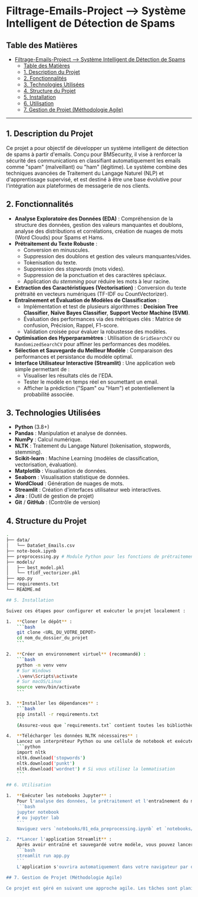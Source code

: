 # Filtrage-Emails-Project -->  Système Intelligent de Détection de Spams

## Table des Matières

- [Filtrage-Emails-Project --\>  Système Intelligent de Détection de Spams](#filtrage-emails-project-----système-intelligent-de-détection-de-spams)
  - [Table des Matières](#table-des-matières)
  - [1. Description du Projet](#1-description-du-projet)
  - [2. Fonctionnalités](#2-fonctionnalités)
  - [3. Technologies Utilisées](#3-technologies-utilisées)
  - [4. Structure du Projet](#4-structure-du-projet)
  - [5. Installation](#5-installation)
  - [6. Utilisation](#6-utilisation)
  - [7. Gestion de Projet (Méthodologie Agile)](#7-gestion-de-projet-méthodologie-agile)

---

## 1. Description du Projet

Ce projet a pour objectif de développer un système intelligent de détection de spams à partir d'emails. Conçu pour BMSecurity, il vise à renforcer la sécurité des communications en classifiant automatiquement les emails comme "spam" (malveillant) ou "ham" (légitime). Le système combine des techniques avancées de Traitement du Langage Naturel (NLP) et d'apprentissage supervisé, et est destiné à être une base évolutive pour l'intégration aux plateformes de messagerie de nos clients.

## 2. Fonctionnalités

* **Analyse Exploratoire des Données (EDA)** : Compréhension de la structure des données, gestion des valeurs manquantes et doublons, analyse des distributions et corrélations, création de nuages de mots (Word Clouds) pour Spams et Hams.
* **Prétraitement du Texte Robuste** :
    * Conversion en minuscules.
    * Suppression des doublons et gestion des valeurs manquantes/vides.
    * Tokenisation du texte.
    * Suppression des *stopwords* (mots vides).
    * Suppression de la ponctuation et des caractères spéciaux.
    * Application du *stemming* pour réduire les mots à leur racine.
* **Extraction des Caractéristiques (Vectorisation)** : Conversion du texte prétraité en vecteurs numériques (TF-IDF ou CountVectorizer).
* **Entraînement et Évaluation de Modèles de Classification** :
    * Implémentation et test de plusieurs algorithmes : **Decision Tree Classifier**, **Naïve Bayes Classifier**, **Support Vector Machine (SVM)**.
    * Évaluation des performances via des métriques clés : Matrice de confusion, Précision, Rappel, F1-score.
    * Validation croisée pour évaluer la robustesse des modèles.
* **Optimisation des Hyperparamètres** : Utilisation de `GridSearchCV` ou `RandomizedSearchCV` pour affiner les performances des modèles.
* **Sélection et Sauvegarde du Meilleur Modèle** : Comparaison des performances et persistance du modèle optimal.
* **Interface Utilisateur Interactive (Streamlit)** : Une application web simple permettant de :
    * Visualiser les résultats clés de l'EDA.
    * Tester le modèle en temps réel en soumettant un email.
    * Afficher la prédiction ("Spam" ou "Ham") et potentiellement la probabilité associée.

## 3. Technologies Utilisées

* **Python** (3.8+)
* **Pandas** : Manipulation et analyse de données.
* **NumPy** : Calcul numérique.
* **NLTK** : Traitement du Langage Naturel (tokenisation, stopwords, stemming).
* **Scikit-learn** : Machine Learning (modèles de classification, vectorisation, évaluation).
* **Matplotlib** : Visualisation de données.
* **Seaborn** : Visualisation statistique de données.
* **WordCloud** : Génération de nuages de mots.
* **Streamlit** : Création d'interfaces utilisateur web interactives.
* **Jira** : (Outil de gestion de projet)
* **Git** / **GitHub** : (Contrôle de version)

## 4. Structure du Projet

```bash
.
├── data/
│   └── DataSet_Emails.csv
├── note-book.ipynb
├── preprocessing.py # Module Python pour les fonctions de prétraitement réutilisables
├── models/
│   ├── best_model.pkl
│   └── tfidf_vectorizer.pkl
├── app.py
├── requirements.txt
└── README.md

## 5. Installation

Suivez ces étapes pour configurer et exécuter le projet localement :

1.  **Cloner le dépôt** :
    ```bash
    git clone <URL_DU_VOTRE_DEPOT>
    cd nom_du_dossier_du_projet
    ```

2.  **Créer un environnement virtuel** (recommandé) :
    ```bash
    python -m venv venv
    # Sur Windows
    .\venv\Scripts\activate
    # Sur macOS/Linux
    source venv/bin/activate
    ```

3.  **Installer les dépendances** :
    ```bash
    pip install -r requirements.txt
    ```
    (Assurez-vous que `requirements.txt` contient toutes les bibliothèques listées dans la section Technologies Utilisées).

4.  **Télécharger les données NLTK nécessaires** :
    Lancez un interpréteur Python ou une cellule de notebook et exécutez :
    ```python
    import nltk
    nltk.download('stopwords')
    nltk.download('punkt')
    nltk.download('wordnet') # Si vous utilisez la lemmatisation
    ```

## 6. Utilisation

1.  **Exécuter les notebooks Jupyter** :
    Pour l'analyse des données, le prétraitement et l'entraînement du modèle, ouvrez les notebooks dans l'ordre :
    ```bash
    jupyter notebook
    # ou jupyter lab
    ```
    Naviguez vers `notebooks/01_eda_preprocessing.ipynb` et `notebooks/02_model_training_evaluation.ipynb` et exécutez toutes les cellules.

2.  **Lancer l'application Streamlit** :
    Après avoir entraîné et sauvegardé votre modèle, vous pouvez lancer l'interface interactive :
    ```bash
    streamlit run app.py
    ```
    L'application s'ouvrira automatiquement dans votre navigateur par défaut.

## 7. Gestion de Projet (Méthodologie Agile)

Ce projet est géré en suivant une approche agile. Les tâches sont planifiées et suivies dans Jira sous forme d'Epics et de tickets, organisées sur des tableaux Kanban. Des rituels de sprint (Daily Scrums, Rétrospectives, Revues de Sprint) sont mis en place pour assurer une progression continue et une amélioration itérative.
